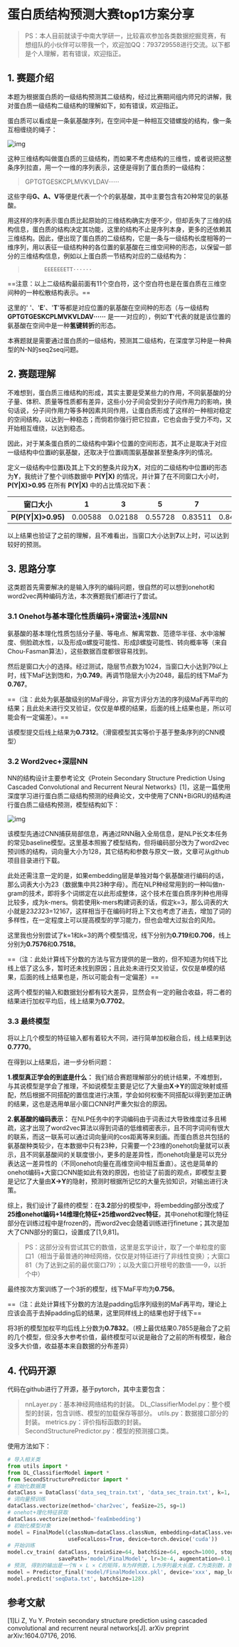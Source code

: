 # 蛋白质结构预测大赛top1方案分享

>PS：本人目前就读于中南大学研一，比较喜欢参加各类数据挖掘竞赛，有想组队的小伙伴可以带我一个，欢迎加QQ：793729558进行交流。以下都是个人理解，若有错误，欢迎指正。

## 1. 赛题介绍

本题为根据蛋白质的一级结构预测其二级结构，经过比赛期间组内师兄的讲解，我对蛋白质一级结构二级结构的理解如下，如有错误，欢迎指正。

蛋白质可以看成是一条氨基酸序列，在空间中是一种相互交错螺旋的结构，像一条互相缠绕的绳子：

![img](https://github.com/wudejian789/2020TIANCHI-ProteinSecondaryStructurePrediction-TOP1/images/fig1.png)

这种三维结构叫做蛋白质的三级结构，而如果不考虑结构的三维性，或者说把这整条序列拉直，用一个一维的序列表示，这便是得到了蛋白质的一级结构：

>GPTGTGESKCPLMVKVLDAV······

这些字母**G、A、V**等便是代表一个个的氨基酸，其中主要包含有20种常见的氨基酸。

用这样的序列表示蛋白质比起原始的三维结构确实方便不少，但却丢失了三维的结构信息，蛋白质的结构决定其功能，这里的结构不止是序列本身，更多的还依赖其三维结构。因此，便出现了蛋白质的二级结构，它是一条与一级结构长度相等的一维序列，用以表征一级结构种的各位置的氨基酸在三维空间种的形态，以保留一部分的三维结构信息，例如以上蛋白质一节结构对应的二级结构为：

>           EEEEEEETT······

==注意：以上二级结构最前面有11个空白符，这个空白符也是在蛋白质在三维空间种的一种松散结构表示。==

这里的' '、'**E**'、'**T**'等都是对应位置的氨基酸在空间种的形态（与一级结构 **GPTGTGESKCPLMVKVLDAV······** 是一一对应的），例如'**T**'代表的就是该位置的氨基酸在空间中是一种**氢键转折**的形态。

本赛题就是需要通过蛋白质的一级结构，预测其二级结构，在深度学习种是一种典型的N-N的seq2seq问题。

## 2. 赛题理解

不难想到，蛋白质三维结构的形成，其实主要是受某些力的作用，不同氨基酸的分子量、体积、质量等性质都有差异，这些小分子间会受到分子间作用力的影响，换句话说，分子间作用力等多种因素共同作用，让蛋白质形成了这样的一种相对稳定的空间结构，以达到一种稳态；而倘若你强行把它拉直，它也会由于受力不均，又开始相互缠绕，以达到稳态。

因此，对于某条蛋白质的二级结构中第**i**个位置的空间形态，其不止是取决于对应一级结构中位置**i**的氨基酸，还取决于位置**i**周围氨基酸甚至整条序列的情况。

定义一级结构中位置**i**及其上下文的整条片段为**X**，对应的二级结构中位置**i**的形态为**Y**，我统计了整个训练数据中 **P(Y|X)** 的情况，并计算了在不同窗口大小时，**P(Y|X)>0.95** 在所有 **P(Y|X)** 中的占比情况如下表：

窗口大小|1|3|5|7|9|13|…
:-:|:-:|:-:|:-:|:-:|:-:|:-:|:-:
**P(P(Y\|X)>0.95)**|0.00588|0.02188|0.55728|0.83511|0.84413|0.85431|…

以上结果也验证了之前的理解，且不难看出，当窗口大小达到**7**以上时，可以达到较好的预测。

## 3. 思路分享
这类题首先需要解决的是输入序列的编码问题，很自然的可以想到onehot和word2vec两种编码方法，本次赛题我们都进行了尝试。

### 3.1 Onehot与基本理化性质编码+滑窗法+浅层NN
氨基酸的基本理化性质包括分子量、等电点、解离常数、范德华半径、水中溶解度、侧脸疏水性，以及形成α螺旋可能性、形成β螺旋可能性、转向概率等（来自Chou-Fasman算法），这些数据百度都很容易找到。

然后是窗口大小的选择。经过测试，隐层节点数为1024，当窗口大小达到79以上时，线下MaF达到饱和，为**0.749**。再调节隐层大小为2048，最后的线下MaF为**0.767**。

==（注：此处为氨基酸级别的MaF得分，非官方评分方法的序列级MaF再平均的结果；且此处未进行交叉验证，仅仅是单模的结果，后面的线上结果也是，所以可能会有一定偏差）。==

该模型提交后线上结果为**0.7312**。（滑窗模型其实等价于基于整条序列的CNN模型）

### 3.2 Word2vec+深层NN
NN的结构设计主要参考论文《Protein Secondary Structure Prediction Using Cascaded Convolutional and Recurrent Neural Networks》[1]，这是一篇使用深度学习进行蛋白质二级结构预测的经典论文，文中使用了CNN+BiGRU的结构进行蛋白质二级结构预测，模型结构如下：

![img](https://github.com/wudejian789/2020TIANCHI-ProteinSecondaryStructurePrediction-TOP1/images/fig2.png)

该模型先通过CNN捕获局部信息，再通过RNN融入全局信息，是NLP长文本任务的常见baseline模型。这里基本照搬了模型结构，但将编码部分改为了word2vec预训练的结构，词向量大小为128，其它结构和参数与原文一致，文章可从github项目目录进行下载。

此处还需注意一定的是，如果embedding层是单独对每个氨基酸进行编码的话，那么词表大小为23（数据集中共23种字母）。而在NLP种经常用到的一种叫做n-gram的技术，即将多个词绑定在以此形成整体，这个技术在蛋白质序列种也用得比较多，成为k-mers。倘若使用k-mers构建词表的话，假定k=3，那么词表的大小就是23*23*23=12167，这样相当于在编码时将上下文也考虑了进去，增加了词的多样性，在一定程度上可以提高模型的学习能力，但也会增大过拟合的风险。

这里我也分别尝试了k=1和k=3的两个模型情况，线下分别为**0.719**和**0.706**，线上分别为**0.7576**和**0.7518**。

==（注：此处计算线下分数的方法与官方提供的是一致的，但不知道为何线下比线上低了这么多，暂时还未找到原因；且此处未进行交叉验证，仅仅是单模的结果，后面的线上结果也是，所以可能会有一定偏差）==

这两个模型的输入和数据划分都有较大差异，显然会有一定的融合收益，将二者的结果进行加权平均后，线上结果为**0.7702**。

### 3.3 最终模型
将以上几个模型的特征输入都有着较大不同，进行简单加权融合后，线上结果到达**0.7770**。

在得到以上结果后，进一步分析问题：

**1.模型真正学会的到底是什么：** 我们结合赛题理解部分的统计结果，不难想到，与其说模型是学会了推理，不如说模型主要是记忆了大量由**X->Y**的固定映射或搭配，然后根据不同搭配的置信度进行决策，学会如何权衡不同搭配以得到更加正确的结果，这也是选用单层小窗口CNN时严重欠拟合的原因。

**2.氨基酸的编码表示：** 在NLP任务中的字词编码由于词表过大导致维度过多且稀疏，这才出现了word2vec算法以得到词语的低维稠密表示，且不同字词间有很大的联系，而这一联系可以通过词向量间的cos距离等来刻画。而蛋白质总共包括的氨基酸种类较少，在本数据中只有23种，只需要一个23维的onehot向量就可以表示，且不同氨基酸间的关联度很小，更多的是差异性，而onehot向量是可以充分表达这一差异性的（不同onehot向量在高维空间中相互垂直）。这也是简单的onehot编码+大窗口CNN能如此有效的原因，也验证了前面的观点，即模型主要是记忆了大量由**X->Y**的隐射，预测时根据所记忆的大量先验知识，对输出进行决策。

综上，我们设计了最终的模型：在**3.2**部分的模型中，将embedding部分改成了**25维onehot编码+14维理化特征+25维word2vec特征**，其中onehot和理化特征部分在训练过程中是frozen的，而word2vec会随着训练进行finetune；其次是加大了CNN部分的窗口，设置成了[1,9,81]。

>PS：这部分没有尝试其它的数值，这里是玄学设计，取了一个单粒度的窗口1（相当于最普通的神经网络，仅仅是对特征进行了非线性变换）；大窗口81（为了达到之前的最优窗口79）；以及大窗口开根号的数值——9，以折个中）

最终按次方案训练了一个3折的模型，线下MaF平均为**0.756**。

==（注：此处计算线下分数的方法是padding后序列级别的MaF再平均，理论上应该会高于去掉padding后的结果，这里同样线上的结果也好于线下==

将3折的模型加权平均后线上分数为**0.7832**。（榜上最优结果0.7855是融合了之前的几个模型，但没多大参考价值，最终模型可以说是融合了之前的所有模型，融合没多大价值，收益基本来自数据的分布差异）

## 4. 代码开源
代码在github进行了开源，基于pytorch，其中主要包含：
>nnLayer.py：基本神经网络结构的封装。
>DL_ClassifierModel.py：整个模型的封装，包含训练、模型的加载保存等部分。
>utils.py：数据接口部分的封装。
>metrics.py：评价指标函数的封装。
>SecondStructurePredictor.py：模型的预测接口类。

使用方法如下：
```python
# 导入相关类
from utils import *
from DL_ClassifierModel import *
from SecondStructurePredictor import *
# 初始化数据类
dataClass = DataClass('data_seq_train.txt', 'data_sec_train.txt', k=1, validSize=0.3, minCount=0)
# 词向量预训练
dataClass.vectorize(method='char2vec', feaSize=25, sg=1)
# onehot+理化特征获取
dataClass.vectorize(method='feaEmbedding')
# 初始化模型对象
model = FinalModel(classNum=dataClass.classNum, embedding=dataClass.vector['embedding'], feaEmbedding=dataClass.vector['feaEmbedding'], 
                   useFocalLoss=True, device=torch.device('cuda'))
# 开始训练
model.cv_train( dataClass, trainSize=64, batchSize=64, epoch=1000, stopRounds=100, earlyStop=30, saveRounds=1,
                savePath='model/FinalModel', lr=3e-4, augmentation=0.1, kFold=3)
# 预测, 得到的输出是一个N × L × C的矩阵，N为样例数，L为序列最大长度，C为类别数，即得到的是各序列各位置得到各类别上的概率。
model = Predictor_final('model/FinalModelxxx.pkl', device='xxx', map_location='xxx')
model.predict('seqData.txt', batchSize=128)
```

## 参考文献
[1]Li Z, Yu Y. Protein secondary structure prediction using cascaded convolutional and recurrent neural networks[J]. arXiv preprint arXiv:1604.07176, 2016.